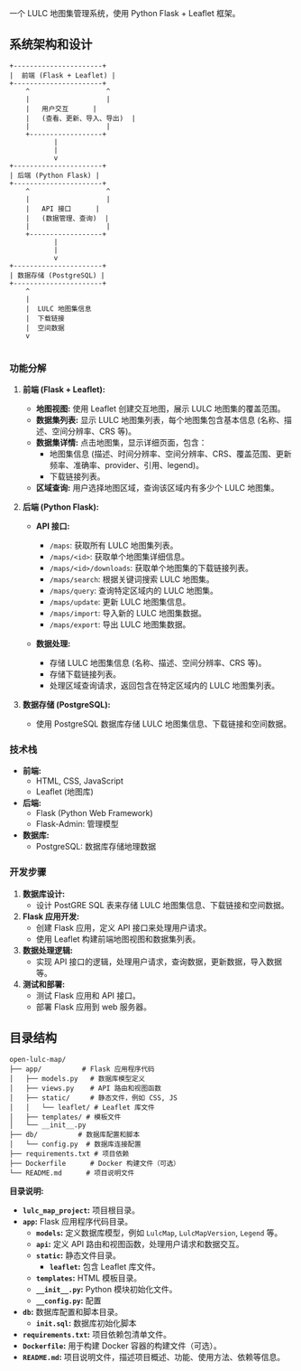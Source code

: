 一个 LULC 地图集管理系统，使用 Python Flask + Leaflet 框架。

## 系统架构和设计

```
+----------------------+
|  前端 (Flask + Leaflet) |
+----------------------+
    ^                   ^
    |                   |
    |   用户交互      |   
    |   (查看、更新、导入、导出)  |
    |                   |
    +------------------+
           |           
           |
           v
+----------------------+
| 后端 (Python Flask) |
+----------------------+
    ^                   ^
    |                   |
    |   API 接口      |   
    |   (数据管理、查询)  |
    |                   |
    +------------------+
           |
           |
           v
+----------------------+
| 数据存储 (PostgreSQL) |
+----------------------+
    ^
    |
    |  LULC 地图集信息
    |  下载链接
    |  空间数据
    v


```

### 功能分解

1. **前端 (Flask + Leaflet):**

   - **地图视图:** 使用 Leaflet 创建交互地图，展示 LULC 地图集的覆盖范围。
   - **数据集列表:**  显示 LULC 地图集列表，每个地图集包含基本信息 (名称、描述、空间分辨率、CRS 等)。
   - **数据集详情:** 点击地图集，显示详细页面，包含：
     - 地图集信息 (描述、时间分辨率、空间分辨率、CRS、覆盖范围、更新频率、准确率、provider、引用、legend)。
     - 下载链接列表。
   - **区域查询:** 用户选择地图区域，查询该区域内有多少个 LULC 地图集。

2. **后端 (Python Flask):**

   - **API 接口:** 
     - `/maps`: 获取所有 LULC 地图集列表。
     - `/maps/<id>`: 获取单个地图集详细信息。
     - `/maps/<id>/downloads`: 获取单个地图集的下载链接列表。
     - `/maps/search`: 根据关键词搜索 LULC 地图集。
     - `/maps/query`: 查询特定区域内的 LULC 地图集。
     - `/maps/update`: 更新 LULC 地图集信息。
     - `/maps/import`: 导入新的 LULC 地图集数据。
     - `/maps/export`: 导出 LULC 地图集数据。

   - **数据处理:**
     - 存储 LULC 地图集信息 (名称、描述、空间分辨率、CRS 等)。
     - 存储下载链接列表。
     - 处理区域查询请求，返回包含在特定区域内的 LULC 地图集列表。

3. **数据存储 (PostgreSQL):**

   - 使用 PostgreSQL 数据库存储 LULC 地图集信息、下载链接和空间数据。


### 技术栈

- **前端:**
    - HTML, CSS, JavaScript
    - Leaflet (地图库)
- **后端:**
    - Flask (Python Web Framework)
    - Flask-Admin: 管理模型
- **数据库:**
    - PostgreSQL: 数据库存储地理数据


### 开发步骤

1.  **数据库设计:**
    -  设计 PostGRE SQL 表来存储 LULC 地图集信息、下载链接和空间数据。
2.  **Flask 应用开发:**
    -  创建 Flask 应用，定义 API 接口来处理用户请求。
    -  使用 Leaflet 构建前端地图视图和数据集列表。
3.  **数据处理逻辑:**
    -  实现 API 接口的逻辑，处理用户请求，查询数据，更新数据，导入数据等。
4.  **测试和部署:**
    -  测试 Flask 应用和 API 接口。
    -  部署 Flask 应用到 web 服务器。



## 目录结构
```
open-lulc-map/
├── app/          # Flask 应用程序代码
│   ├── models.py   # 数据库模型定义
│   ├── views.py    # API 路由和视图函数
│   ├── static/     # 静态文件，例如 CSS, JS
│   │   └── leaflet/ # Leaflet 库文件
│   ├── templates/ # 模板文件
│   └── __init__.py  
├── db/          # 数据库配置和脚本
│   └── config.py  # 数据库连接配置
├── requirements.txt # 项目依赖
├── Dockerfile      # Docker 构建文件（可选）
└── README.md      # 项目说明文件

```

**目录说明:**

-   **`lulc_map_project`:** 项目根目录。
-   **`app`:** Flask 应用程序代码目录。
    -   **`models`:** 定义数据库模型，例如 `LulcMap`, `LulcMapVersion`, `Legend` 等。
    -   **`api`:** 定义 API 路由和视图函数，处理用户请求和数据交互。
    -   **`static`:** 静态文件目录。
        -   **`leaflet`:**  包含 Leaflet 库文件。
    -   **`templates`:** HTML 模板目录。
    -   **`__init__.py`:**  Python 模块初始化文件。
    -   **`__config.py`:** 配置
-   **`db`:** 数据库配置和脚本目录。
    -   **`init.sql`:**  数据库初始化脚本
-   **`requirements.txt`:** 项目依赖包清单文件。
-   **`Dockerfile`:**  用于构建 Docker 容器的构建文件（可选）。
-   **`README.md`:**  项目说明文件，描述项目概述、功能、使用方法、依赖等信息。
